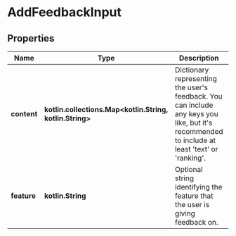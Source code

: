 
# AddFeedbackInput

## Properties
Name | Type | Description | Notes
------------ | ------------- | ------------- | -------------
**content** | **kotlin.collections.Map&lt;kotlin.String, kotlin.String&gt;** | Dictionary representing the user&#39;s feedback. You can include any keys you like, but it&#39;s recommended to include at least &#39;text&#39; or &#39;ranking&#39;. | 
**feature** | **kotlin.String** | Optional string identifying the feature that the user is giving feedback on. |  [optional]



